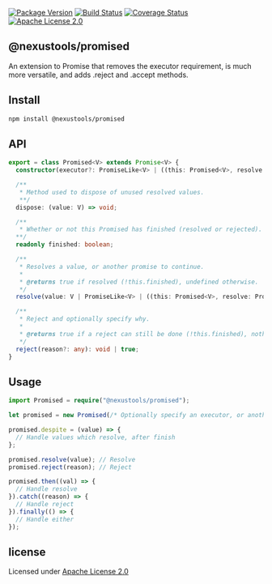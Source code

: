 [![Package Version](https://img.shields.io/npm/v/@nexustools/promised.svg)](https://www.npmjs.org/package/@nexustools/promised) [![Build Status](https://travis-ci.org/NexusTools/node-promised.svg)](https://travis-ci.org/NexusTools/node-promised) [![Coverage Status](https://img.shields.io/coveralls/NexusTools/node-promised.svg)](https://coveralls.io/r/NexusTools/node-promised?branch=master) [![Apache License 2.0](http://img.shields.io/hexpm/l/plug.svg)](http://www.apache.org/licenses/LICENSE-2.0.html)

@nexustools/promised
--------------------
An extension to Promise that removes the executor requirement, is much more versatile, and adds .reject and .accept methods.

Install
-------
```bash
npm install @nexustools/promised
```

API
---
```typescript
export = class Promised<V> extends Promise<V> {
  constructor(executor?: PromiseLike<V> | ((this: Promised<V>, resolve: Promised.Resolve<V>, reject: Promised.Reject, finished: () => boolean) => void), dispose?: (value: V) => void): Promised<V>;

  /**
   * Method used to dispose of unused resolved values.
   **/
  dispose: (value: V) => void;

  /**
   * Whether or not this Promised has finished (resolved or rejected).
  **/
  readonly finished: boolean;

  /**
   * Resolves a value, or another promise to continue.
   *
   * @returns true if resolved (!this.finished), undefined otherwise.
   */
  resolve(value: V | PromiseLike<V> | ((this: Promised<V>, resolve: Promised.Resolve<V>, reject: Promised.Reject, finished: () => boolean) => void)): void | true;

  /**
   * Reject and optionally specify why.
   *
   * @returns true if a reject can still be done (!this.finished), nothing (false) otherwise.
   */
  reject(reason?: any): void | true;
}
```

Usage
-----
```typescript
import Promised = require("@nexustools/promised");

let promised = new Promised(/* Optionally specify an executor, or another promise here */);

promised.despite = (value) => {
  // Handle values which resolve, after finish
};

promised.resolve(value); // Resolve
promised.reject(reason); // Reject

promised.then((val) => {
  // Handle resolve
}).catch((reason) => {
  // Handle reject
}).finally(() => {
  // Handle either
});
```

license
-------
Licensed under [Apache License 2.0](LICENSE.md)
